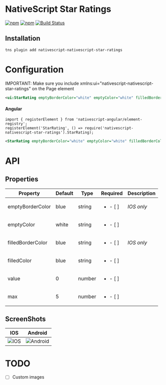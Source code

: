 # NativeScript Star Ratings

[![npm](https://img.shields.io/npm/v/nativescript-nativescript-star-ratings.svg)](https://www.npmjs.com/package/nativescript-nativescript-star-ratings)
[![npm](https://img.shields.io/npm/dt/nativescript-nativescript-star-ratings.svg?label=npm%20downloads)](https://www.npmjs.com/package/nativescript-nativescript-star-ratings)
[![Build Status](https://travis-ci.org//triniwiz/nativescript-nativescript-star-ratings.svg?branch=master)](https://travis-ci.org/triniwiz/nativescript-nativescript-star-ratings)

## Installation

```
tns plugin add nativescript-nativescript-star-ratings
```

# Configuration

IMPORTANT: Make sure you include xmlns:ui="nativescript-nativescript-star-ratings" on the
Page element

```xml
<ui:StarRating emptyBorderColor="white" emptyColor="white" filledBorderColor="black" filledColor="red" value="2" max="5"/>
```

#### Angular

```
import { registerElement } from 'nativescript-angular/element-registry';
registerElement('StarRating', () => require('nativescript-nativescript-star-ratings').StarRating);
```

```xml
<StarRating emptyBorderColor="white" emptyColor="white" filledBorderColor="black" filledColor="red" value="{{value}}" max="{{max}}"></StarRating>
```


# API


## Properties

| Property | Default | Type | Required | Description  |
| --- | --- | --- | ---| ---|
| emptyBorderColor | blue | string | <ul><li>- [ ] </li></ul> | *IOS only*|
| emptyColor | white | string | <ul><li>- [ ] </li></ul> |  |
| filledBorderColor | blue | string | <ul><li>- [ ] </li></ul> | *IOS only*|
| filledColor | blue | string | <ul><li>- [ ] </li></ul> |  |
| value | 0 | number | <ul><li>- [ ] </li></ul> |  |
| max | 5 | number | <ul><li>- [ ] </li></ul> |  |



## ScreenShots
| IOS | Android|
| --- | ---|
|![IOS](https://i.imgur.com/KCI4lXA.gif) | ![Android](https://i.imgur.com/nS0Ag8V.gif)|



# TODO

* [ ] Custom images

